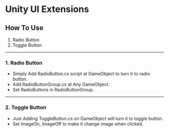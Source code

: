 # Unity UI Extensions

## How To Use
1. Radio Button
2. Toggle Button
---
### 1. Radio Button
- Simply Add RadioButton.cs script at GameObject to turn it to radio button. <br>
- Add RadioButtonGroup.cs at Any GameObject. <br>
- Set RadioButtons in RadioButtonGroup. <br>

---
### 2. Toggle Button
- Just Adding ToggleButton.cs on GameObject will turn it to toggle button. <br>
- Set ImageOn, ImageOff to make it change image when clicked. <br>
